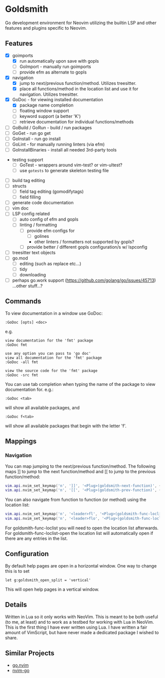 # Goldsmith

Go development environment for Neovim utilizing the builtin LSP and other features and plugins specific to Neovim.

## Features
- [X] goimports
    - [X] run automatically upon save with gopls
    - [ ] GoImport - manually run goimports
    - [ ] provide efm as alternate to gopls
- [X] navigation
    - [X] jump to next/previous function/method. Utilizes treesitter.
    - [X] place all functions/method in the location list and use it for navigation. Utilizes treesitter.
- [X] GoDoc - for viewing installed documentation
    - [X] package name completion
    - [ ] floating window support
    - [ ] keyword support (a better 'K')
    - [ ] retrieve documentation for individual functions/methods
- [ ] GoBuild / GoRun - build / run packages
- [ ] GoGet - run go get
- [ ] GoInstall - run go install
- [ ] GoLint - for manually running linters (via efm)
- [ ] GoInstallBinaries - install all needed 3rd-party tools
- testing support
    - [ ] GoTest - wrappers around vim-test? or vim-ultest?
    - [ ] use `gotests` to generate skeleton testing file
- [ ] build tag editing
- [ ] structs
    - [ ] field tag editing (gomodifytags)
    - [ ] field filling
- [ ] generate code documentation
- [ ] vim doc
- [ ] LSP config related
    - [ ] auto config of efm and gopls
    - [ ] linting / formatting
        - [ ] provide efm configs for
            - [ ] golines
            * other linters / formatters not supported by gopls?
        - [ ] provide better / different gopls configuration/s w/ lspconfig
- [ ] treesitter text objects
- [ ] go.mod 
    - [ ] editing (such as replace etc...)
    - [ ] tidy
    - [ ] downloading
- [ ] perhaps go.work support (https://github.com/golang/go/issues/45713)
...other stuff...?

## Commands
To view documentation in a window use GoDoc:
```vim
:GoDoc [opts] <doc> 
```
e.g. 
```vim
view documentation for the 'fmt' package
:GoDoc fmt

use any option you can pass to 'go doc'
view all documentation for the 'fmt' package
:GoDoc -all fmt

view the source code for the 'fmt' package
:GoDoc -src fmt
```
You can use tab completion when typing the name of the package to view documentation for. e.g.:
```
:GoDoc <tab>
```
will show all available packages, and
```
:GoDoc f<tab>
```
will show all available packages that begin with the letter 'f'.

## Mappings

### Navigation
You can map jumping to the next/previous function/method. The following maps ]] to jump to the
next function/method and [[ to jump to the previous function/method:
```lua
vim.api.nvim_set_keymap('n', ']]', '<Plug>(goldsmith-next-function)', { silent = true })
vim.api.nvim_set_keymap('n', '[[', '<Plug>(goldsmith-prev-function)', { silent = true })
```
You can also navigate from function to function (or method) using the location list:
```lua
vim.api.nvim_set_keymap('n', '<leader>fl', '<Plug>(goldsmith-func-loclist)', { silent = true })
vim.api.nvim_set_keymap('n', '<leader>flo', '<Plug>(goldsmith-func-loclist-open)', { silent = true })
```
For goldsmith-func-loclist you will need to open the location list afterwards.  For goldsmith-func-loclist-open
the location list will automatically open if there are any entries in the list.

## Configuration
By default help pages are open in a horizontal window. One way to change this is to set
```vim
let g:goldsmith_open_split = 'vertical'
```
This will open help pages in a vertical window.

## Details
Written in Lua so it only works with NeoVim. This is meant to be both useful (to me, at least) and to work as a testbed
for working with Lua in NeoVim. This is the first thing I have ever written using Lua. I have written a fair amount of
VimScript, but have never made a dedicated package I wished to share.

## Similar Projects
* [go.nvim](https://github.com/ray-x/go.nvim)
* [nvim-go](https://github.com/crispgm/nvim-go)

